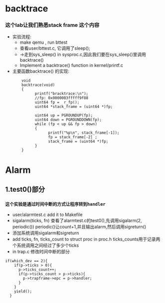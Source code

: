 # backtrace 
### 这个lab让我们熟悉stack frame 这个内容
+ 实验流程:
  - make qemu , run bttest
  - 查看user/bttest.c, 它调用了sleep();
  - ->走到sys_sleep() in sysproc.c,因此我们要在sys_sleep()里调用backtrace()
  - Implement a backtrace() function in kernel/printf.c
+ 主要函数backtrace() 的实现:
  ```
      void
      backtrace(void)
      { 
            printf("bracktrace:\n");
            //fp: 0x0000003fffff9f88
            uint64 fp =  r_fp();
            uint64 *stack_frame = (uint64 *)fp;

            uint64 up = PGROUNDUP(fp);
            uint64 down = PGROUNDDOWN(fp);
            while (fp < up && fp > down)
            {
                  printf("%p\n", stack_frame[-1]);
                  fp = stack_frame[-2] ;
                  stack_frame = (uint64 *)fp;
            }
      }
  ```

# Alarm
## 1.test0()部分
### ```这个实验是通过时间中断的方式让程序转到handler```
+ user/alarmtest.c   add it to Makefile
+ sigalarm(ticks, fn)
  查看了alarmtest.c的test0(),先调用sigalarm(2, periodic())
  periodic()让count+1,并且输出alarm,然后调用sigreturn()
+ 添加系统调用sigalarm和sigreturn
+ add ticks, fn, ticks_count to struct proc in proc.h
  ticks_counts用于记录两个系统调用之间经过了多少个ticks
+ in trap.c 修改时间中断的部分
```
if(which_dev == 2){
    if(p->ticks > 0){
      p->ticks_count++;
      if(p->ticks_count > p->ticks){
        p->trapframe->epc = p->handler;
      }
    }
    yield();
  }
```